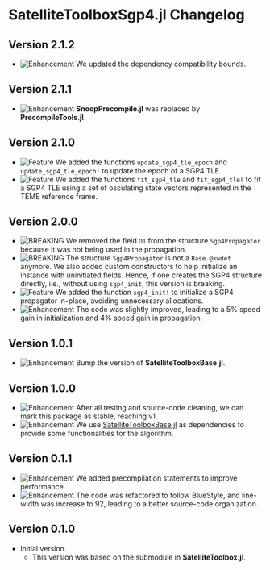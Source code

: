 SatelliteToolboxSgp4.jl Changelog
=================================

Version 2.1.2
-------------

- ![Enhancement][badge-enhancement] We updated the dependency compatibility bounds.

Version 2.1.1
-------------

- ![Enhancement][badge-enhancement] **SnoopPrecompile.jl** was replaced by
  **PrecompileTools.jl**.

Version 2.1.0
-------------

- ![Feature][badge-feature] We added the functions `update_sgp4_tle_epoch` and
  `update_sgp4_tle_epoch!` to update the epoch of a SGP4 TLE.
- ![Feature][badge-feature] We added the functions `fit_sgp4_tle` and `fit_sgp4_tle!` to fit
  a SGP4 TLE using a set of osculating state vectors represented in the TEME reference
  frame.

Version 2.0.0
-------------

- ![BREAKING][badge-breaking] We removed the field `Ω1` from the structure `Sgp4Propagator`
  because it was not being used in the propagation.
- ![BREAKING][badge-breaking] The structure `Sgp4Propagator` is not a `Base.@kwdef` anymore.
  We also added custom constructors to help initialize an instance with uninitiated fields.
  Hence, if one creates the SGP4 structure directly, i.e., without using `sgp4_init`, this
  version is breaking.
- ![Feature][badge-feature] We added the function `sgp4_init!` to initialize a SGP4
  propagator in-place, avoiding unnecessary allocations.
- ![Enhancement][badge-enhancement] The code was slightly improved, leading to a 5% speed
  gain in initialization and 4% speed gain in propagation.

Version 1.0.1
-------------

- ![Enhancement][badge-enhancement] Bump the version of **SatelliteToolboxBase.jl**.

Version 1.0.0
-------------

- ![Enhancement][badge-enhancement] After all testing and source-code cleaning, we can mark
  this package as stable, reaching v1.
- ![Enhancement][badge-enhancement] We use
  [SatelliteToolboxBase.jl](https://github.com/JuliaSpace/SatelliteToolboxBase.jl) as
  dependencies to provide some functionalities for the algorithm.

Version 0.1.1
-------------

- ![Enhancement][badge-enhancement] We added precompilation statements to improve
  performance.
- ![Enhancement][badge-enhancement] The code was refactored to follow BlueStyle, and
  line-width was increase to 92, leading to a better source-code organization.

Version 0.1.0
-------------

- Initial version.
  - This version was based on the submodule in **SatelliteToolbox.jl**.

[badge-breaking]: https://img.shields.io/badge/BREAKING-red.svg
[badge-deprecation]: https://img.shields.io/badge/Deprecation-orange.svg
[badge-feature]: https://img.shields.io/badge/Feature-green.svg
[badge-enhancement]: https://img.shields.io/badge/Enhancement-blue.svg
[badge-bugfix]: https://img.shields.io/badge/Bugfix-purple.svg
[badge-info]: https://img.shields.io/badge/Info-gray.svg
